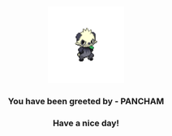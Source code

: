 <p align="center">
            <img src="https://raw.githubusercontent.com/PokeAPI/sprites/master/sprites/pokemon/674.png" width="150" height="150">
          </p>
          <h3 align="center">You have been greeted by - <b>PANCHAM</b></h3>
          <h3 align="center">Have a nice day!</h3>
